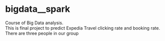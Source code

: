 # bigdata__spark
Course of Big Data analysis.  
This is final project to predict Expedia Travel clicking rate and booking rate.
There are three people in our group
